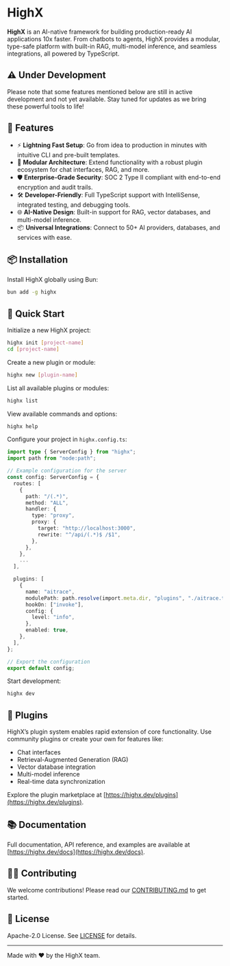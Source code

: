 # HighX

**HighX** is an AI-native framework for building production-ready AI applications 10x faster. From chatbots to agents, HighX provides a modular, type-safe platform with built-in RAG, multi-model inference, and seamless integrations, all powered by TypeScript.

## ⚠️ Under Development

Please note that some features mentioned below are still in active development and not yet available. Stay tuned for updates as we bring these powerful tools to life!

## 🚀 Features

- ⚡ **Lightning Fast Setup**: Go from idea to production in minutes with intuitive CLI and pre-built templates.
- 🧩 **Modular Architecture**: Extend functionality with a robust plugin ecosystem for chat interfaces, RAG, and more.
- 🛡️ **Enterprise-Grade Security**: SOC 2 Type II compliant with end-to-end encryption and audit trails.
- 🛠️ **Developer-Friendly**: Full TypeScript support with IntelliSense, integrated testing, and debugging tools.
- 🌐 **AI-Native Design**: Built-in support for RAG, vector databases, and multi-model inference.
- 📦 **Universal Integrations**: Connect to 50+ AI providers, databases, and services with ease.

## 📦 Installation

Install HighX globally using Bun:

```bash
bun add -g highx
```

## 🧪 Quick Start

Initialize a new HighX project:

```bash
highx init [project-name]
cd [project-name]
```

Create a new plugin or module:

```bash
highx new [plugin-name]
```

List all available plugins or modules:

```bash
highx list
```

View available commands and options:

```bash
highx help
```

Configure your project in `highx.config.ts`:

```ts
import type { ServerConfig } from "highx";
import path from "node:path";

// Example configuration for the server
const config: ServerConfig = {
  routes: [
    {
      path: "/(.*)",
      method: "ALL",
      handler: {
        type: "proxy",
        proxy: {
          target: "http://localhost:3000",
          rewrite: "^/api/(.*)$ /$1",
        },
      },
    },
    ...
  ],

  plugins: [
    {
      name: "aitrace",
      modulePath: path.resolve(import.meta.dir, "plugins", "./aitrace.ts"),
      hookOn: ["invoke"],
      config: {
        level: "info",
      },
      enabled: true,
    },
  ],
};

// Export the configuration
export default config;

```

Start development:

```bash
highx dev
```

## 🔌 Plugins

HighX’s plugin system enables rapid extension of core functionality. Use community plugins or create your own for features like:

- Chat interfaces
- Retrieval-Augmented Generation (RAG)
- Vector database integration
- Multi-model inference
- Real-time data synchronization

Explore the plugin marketplace at [https://highx.dev/plugins](https://highx.dev/plugins).

## 📚 Documentation

Full documentation, API reference, and examples are available at [https://highx.dev/docs](https://highx.dev/docs).

## 🧑‍💻 Contributing

We welcome contributions! Please read our [CONTRIBUTING.md](./CONTRIBUTING.md) to get started.

## 📝 License

Apache-2.0 License. See [LICENSE](./LICENSE) for details.

---

Made with ❤️ by the HighX team.
